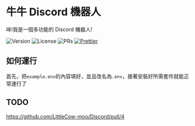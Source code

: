 # 牛牛 Discord 機器人

哞!我是一個多功能的 Discord 機器人!

![Version](https://img.shields.io/github/package-json/v/LittleCow-moo/Discord?logo=github&style=for-the-badge&label=版本) ![License](https://img.shields.io/github/license/LittleCow-moo/Discord?style=for-the-badge&logo=github&label=許可證) ![PRs](https://img.shields.io/github/issues-pr-raw/LittleCow-moo/Discord?label=拉取請求&logo=github&style=for-the-badge) [![Prettier](https://img.shields.io/badge/程式碼樣式-Prettier-ff69b4.svg?style=for-the-badge)](https://github.com/prettier/prettier)

## 如何運行

首先，把`example.env`的內容填好，並且改名為`.env`，接著安裝好所需套件就能正常運行了

## TODO

https://github.com/LittleCow-moo/Discord/pull/4
